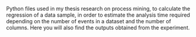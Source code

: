 Python files used in my thesis research on process mining, to calculate the regression of a data sample, in order to estimate the analysis time required depending on the number of events in a dataset and the number of columns. Here you will also find the outputs obtained from the experiment.
